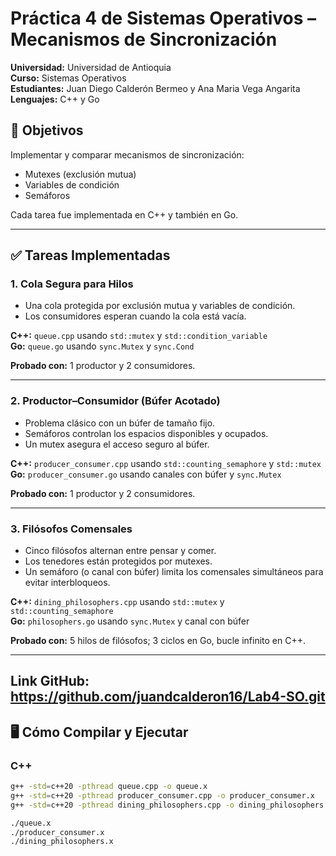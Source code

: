 # Práctica 4 de Sistemas Operativos – Mecanismos de Sincronización

**Universidad:** Universidad de Antioquia  
**Curso:** Sistemas Operativos  
**Estudiantes:** Juan Diego Calderón Bermeo y Ana Maria Vega Angarita  
**Lenguajes:** C++ y Go

## 🧠 Objetivos

Implementar y comparar mecanismos de sincronización:
- Mutexes (exclusión mutua)
- Variables de condición
- Semáforos

Cada tarea fue implementada en C++ y también en Go.

---

## ✅ Tareas Implementadas

### 1. Cola Segura para Hilos

- Una cola protegida por exclusión mutua y variables de condición.
- Los consumidores esperan cuando la cola está vacía.

**C++:** `queue.cpp` usando `std::mutex` y `std::condition_variable`  
**Go:** `queue.go` usando `sync.Mutex` y `sync.Cond`

**Probado con:** 1 productor y 2 consumidores.

---

### 2. Productor–Consumidor (Búfer Acotado)

- Problema clásico con un búfer de tamaño fijo.
- Semáforos controlan los espacios disponibles y ocupados.
- Un mutex asegura el acceso seguro al búfer.

**C++:** `producer_consumer.cpp` usando `std::counting_semaphore` y `std::mutex`  
**Go:** `producer_consumer.go` usando canales con búfer y `sync.Mutex`

**Probado con:** 1 productor y 2 consumidores.

---

### 3. Filósofos Comensales

- Cinco filósofos alternan entre pensar y comer.
- Los tenedores están protegidos por mutexes.
- Un semáforo (o canal con búfer) limita los comensales simultáneos para evitar interbloqueos.

**C++:** `dining_philosophers.cpp` usando `std::mutex` y `std::counting_semaphore`  
**Go:** `philosophers.go` usando `sync.Mutex` y canal con búfer

**Probado con:** 5 hilos de filósofos; 3 ciclos en Go, bucle infinito en C++.

---

## Link GitHub: https://github.com/juandcalderon16/Lab4-SO.git

## 🖥️ Cómo Compilar y Ejecutar

### C++
```bash
g++ -std=c++20 -pthread queue.cpp -o queue.x
g++ -std=c++20 -pthread producer_consumer.cpp -o producer_consumer.x
g++ -std=c++20 -pthread dining_philosophers.cpp -o dining_philosophers.x

./queue.x
./producer_consumer.x
./dining_philosophers.x
